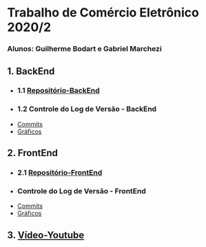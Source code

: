 # Trabalho de Comércio Eletrônico 2020/2
### Alunos: Guilherme Bodart e Gabriel Marchezi

## 1. BackEnd

* ### 1.1 [Repositório-BackEnd](https://github.com/gmarchezi/ComercioEletronicoBack)
 
* ### 1.2 Controle do Log de Versão - BackEnd

- [Commits](https://github.com/gmarchezi/ComercioEletronicoBack/commits/main)
- [Gráficos](https://github.com/gmarchezi/ComercioEletronicoBack/graphs/contributors)


## 2. FrontEnd

* ### 2.1 [Repositório-FrontEnd](https://github.com/Guilherme-Bodart/ComercioEletronicoFront)


* ### Controle do Log de Versão - FrontEnd

- [Commits](https://github.com/Guilherme-Bodart/ComercioEletronicoFront/commits/main)
- [Gráficos](https://github.com/Guilherme-Bodart/ComercioEletronicoFront/graphs/contributors)


## 3. [Vídeo-Youtube]()
